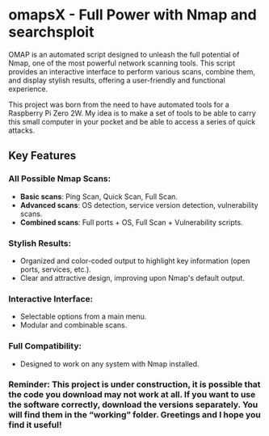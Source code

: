 # omapsX - Full Power with Nmap and searchsploit

OMAP is an automated script designed to unleash the full potential of Nmap, one of the most powerful network scanning tools. This script provides an interactive interface to perform various scans, combine them, and display stylish results, offering a user-friendly and functional experience.

This project was born from the need to have automated tools for a Raspberry Pi Zero 2W. My idea is to make a set of tools to be able to carry this small computer in your pocket and be able to access a series of quick attacks. 

## Key Features

### All Possible Nmap Scans:
- **Basic scans**: Ping Scan, Quick Scan, Full Scan.
- **Advanced scans**: OS detection, service version detection, vulnerability scans.
- **Combined scans**: Full ports + OS, Full Scan + Vulnerability scripts.

### Stylish Results:
- Organized and color-coded output to highlight key information (open ports, services, etc.).
- Clear and attractive design, improving upon Nmap's default output.

### Interactive Interface:
- Selectable options from a main menu.
- Modular and combinable scans.

### Full Compatibility:
- Designed to work on any system with Nmap installed.

### Reminder: This project is under construction, it is possible that the code you download may not work at all. If you want to use the software correctly, download the versions separately. You will find them in the “working” folder. Greetings and I hope you find it useful! 

